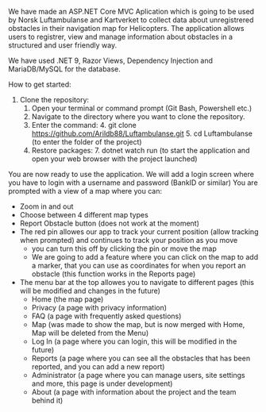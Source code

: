 We have made an ASP.NET Core MVC Aplication which is going to be used by Norsk Luftambulanse and Kartverket to collect data about unregistrered obstacles in their navigation map for Helicopters.
The application allows users to registrer, view and manage information about obstacles in a structured and user friendly way.

We have used .NET 9, Razor Views, Dependency Injection and MariaDB/MySQL for the database.

How to get started:

1. Clone the repository:
	1. Open your terminal or command prompt (Git Bash, Powershell etc.)
	2. Navigate to the directory where you want to clone the repository.
	3. Enter the command:
		4. git clone https://github.com/Arildb88/Luftambulanse.git
		5. cd Luftambulanse (to enter the folder of the project)
	6. Restore packages:
		7. dotnet watch run (to start the application and open your web browser with the project launched)

You are now ready to use the application.
We will add a login screen where you have to login with a username and password (BankID or similar)
You are prompted with a view of a map where you can:
- Zoom in and out
- Choose between 4 different map types
- Report Obstacle button (does not work at the moment)
- The red pin allowes our app to track your current position (allow tracking when prompted) and continues to track your position as you move
	- you can turn this off by clicking the pin or move the map
	- We are going to add a feature where you can click on the map to add a marker, that you can use as coordinates for when you report an obstacle (this function works in the Reports page)
- The menu bar at the top allowes you to navigate to different pages (this will be modified and changes in the future)
	- Home (the map page)
	- Privacy (a page with privacy information)
	- FAQ (a page with frequently asked questions)
	- Map (was made to show the map, but is now merged with Home, Map will be deleted from the Menu)
	- Log In (a page where you can login, this will be modified in the future)
	- Reports (a page where you can see all the obstacles that has been reported, and you can add a new report)
	- Administrator (a page where you can manage users, site settings and more, this page is under development)
	- About (a page with information about the project and the team behind it)
	
	

		
